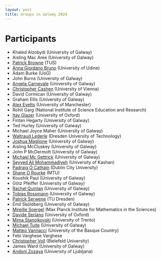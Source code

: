 ```yaml
---
layout: post
title: Groups in Galway 2024
---
```


# Participants

- Khaled Alzobydi (University of Galway)
- Aisling Mac Aree (University of Galway)
- [Patrick Browne](https://www.researchgate.net/profile/Patrick-Browne-12) (TUS)
- [Anna Giordano Bruno](https://users.dimi.uniud.it/~anna.giordanobruno/index.html) (University of Udine)
- Adam Burke (UoG)
- John Burns (University of Galway)
- [Angela Carnevale](https://angelacarnevale.github.io/) (University of Galway)
- [Christopher Cashen](https://www.mat.univie.ac.at/~cashen/) (University of Vienna)
- David Cormican (University of Galway)
- Graham Ellis (University of Galway)
- [Alex Evetts](https://sites.google.com/view/aevetts/home) (University of Manchester)
- Rohit Garg (National Institute of Science Education and Research)
- [Itay Glazer](https://sites.google.com/view/itay-glazer) (University of Oxford)
- Fintan Hegarty (University of Galway)
- Ted Hurley (University of Galway)
- Michael Joyce Maher (University of Galway)
- [Waltraud Lederle](https://perso.uclouvain.be/waltraud.lederle/) (Dresden University of Technology)
- [Joshua Maglione](https://joshmaglione.com/) (University of Galway)
- Aisling McCluskey (University of Galway)
- John P McDermott (University of Galway)
- [Michael Mc Gettrick](https://maths.nuigalway.ie/~gettrick/) (University of Galway)
- [Seyyed Ali Mohammadiyeh](https://github.com/BaseMax) (University of Kashan)
- [Padraig Ó Catháin](https://sites.google.com/site/pocathain/) (Dublin City University)
- [Shane O Rourke](https://mathematics.mtu.ie/staff/shane-o_rourke-profile) (MTU)
- Koushik Paul (University of Galway)
- Götz Pfeiffer (University of Galway)
- [Rachel Quinlan](https://www.rkq.ie) (University of Galway)
- [Tobias Rossmann](https://torossmann.github.io/) (University of Galway)
- [Patrick Serwene](https://tu-dresden.de/mn/math/algebra/das-institut/beschaeftigte/patrick-serwene) (TU Dresden)
- Emil Sköldberg (University of Galway)
- [Mireille Soergel](https://soergelm.github.io/) (Max Planck Institute for Mathematics in the Sciences)
- [Davide Spriano](https://www.davidespriano.com/) (University of Oxford)
- [Mima Stanojkovski](https://mima.maths.unitn.it/) (University of Trento)
- [Michael Tuite](https://www.universityofgalway.ie/our-research/people/mathematical-statistical-sciences/michaeltuite/) (University of Galway)
- [Matteo Vannacci](https://sites.google.com/view/matteovannacci/home) (University of the Basque Country)
- Febi Varghese Varghese
- [Christopher Voll](https://www.uni-bielefeld.de/fakultaeten/mathematik/ag/voll/) (Bielefeld University)
- James Ward (University of Galway)
- [Andoni Zozaya](https://sites.google.com/view/andonizozaya/orrialdea) (University of Ljubljana)
